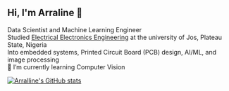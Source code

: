 ## Hi, I'm Arraline 👋

<!--
**Arralline/Arralline** is a ✨ _special_ ✨ repository because its `README.md` (this file) appears on your GitHub profile.

Here are some ideas to get you started:

- 🔭 I’m currently working on ...
- 🌱 I’m currently learning ...
- 👯 I’m looking to collaborate on ...
- 🤔 I’m looking for help with ...
- 💬 Ask me about ...
- 📫 How to reach me: ...
- 😄 Pronouns: ...
- ⚡ Fun fact: ...
-->
Data Scientist and Machine Learning Engineer<br/>
Studied [Electrical Electronics Engineering](https://drive.google.com/file/d/1du6MBiUfXiGqrcjq09ciYBDHxNQPfEoh/view?usp=sharing) at the university of Jos, Plateau State, Nigeria<br/>
Into embedded systems, Printed Circuit Board (PCB) design, AI/ML, and image processing<br/>
🌱 I’m currently learning Computer Vision<br/>

<!-- Github stats from https://github.com/anuraghazra/github-readme-stats -->
[![Arralline's GitHub stats](https://github-readme-stats.vercel.app/api?username=Arralline_private=true&show_icons=true&theme=radical&hide_rank=false)](https://github.com/Arralline/github-readme-stats)
